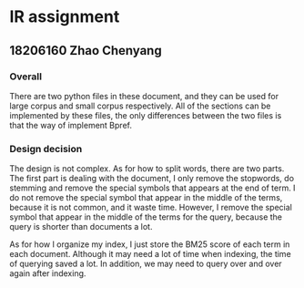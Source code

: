 # IR assignment 

## 18206160 Zhao Chenyang

### Overall

There are two python files in these document, and they can be used for large corpus and small corpus respectively.  All of the sections can be implemented by these files,  the only differences between the two files is that the way of implement Bpref. 

### Design decision

The design is not complex. As for how to split words, there are two parts. The first part is dealing with the document, I only remove the stopwords, do stemming and remove the special symbols that appears at the end of term. I do not remove the special symbol that appear in the middle of the terms, because it is not common, and it waste time. However, I remove the special symbol that appear in the middle of the terms for the query, because the query is shorter than documents a lot.

As for how I organize my index, I just store the BM25 score of each term in each document. Although it may need a lot of time when indexing,  the time of querying saved a lot. In addition, we may need to query over and over again after indexing.